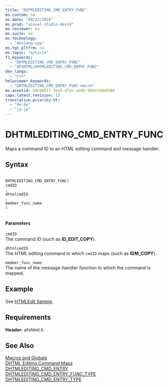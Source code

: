 ```yaml
---
title: "DHTMLEDITING_CMD_ENTRY_FUNC"
ms.custom: na
ms.date: "09/22/2016"
ms.prod: "visual-studio-dev14"
ms.reviewer: na
ms.suite: na
ms.technology: 
  - "devlang-cpp"
ms.tgt_pltfrm: na
ms.topic: "article"
f1_keywords: 
  - "DHTMLEDITING_CMD_ENTRY_FUNC"
  - "AFXHTML/DHTMLEDITING_CMD_ENTRY_FUNC"
dev_langs: 
  - "C++"
helpviewer_keywords: 
  - "DHTMLEDITING_CMD_ENTRY_FUNC macro"
ms.assetid: a9c086f7-3615-4f2c-ad4b-969efd6b6580
caps.latest.revision: 13
translation.priority.ht: 
  - "de-de"
  - "ja-jp"
---
```

# DHTMLEDITING_CMD_ENTRY_FUNC
Maps a command ID to an HTML editing command and message handler.  
  
## Syntax  
  
```  
  
DHTMLEDITING_CMD_ENTRY_FUNC(  
cmdID  
,   
dhtmlcmdID  
,   
member_func_name  
)  
  
```  
  
#### Parameters  
 `cmdID`  
 The command ID (such as **ID_EDIT_COPY**).  
  
 `dhtmlcmdID`  
 The HTML editing command to which `cmdID` maps (such as **IDM_COPY**).  
  
 `member_func_name`  
 The name of the message-handler function to which the command is mapped.  
  
## Example  
 See [HTMLEdit Sample](../vs140/visual-c---samples.md).  
  
## Requirements  
 **Header:** afxhtml.h  
  
## See Also  
 [Macros and Globals](../vs140/mfc-macros-and-globals.md)   
 [DHTML Editing Command Maps](../vs140/dhtml-editing-command-maps.md)   
 [DHTMLEDITING_CMD_ENTRY](../vs140/dhtmlediting_cmd_entry.md)   
 [DHTMLEDITING_CMD_ENTRY_FUNC_TYPE](../vs140/dhtmlediting_cmd_entry_func_type.md)   
 [DHTMLEDITING_CMD_ENTRY_TYPE](../vs140/dhtmlediting_cmd_entry_type.md)